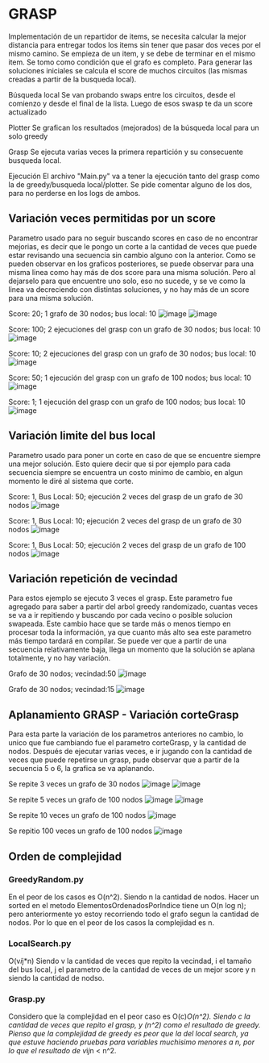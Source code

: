 # GRASP
Implementación de un repartidor de items, se necesita calcular la mejor distancia para entregar todos los items sin tener que pasar dos veces por el mismo camino. 
Se empieza de un item, y se debe de terminar en el mismo item. 
Se tomo como condición que el grafo es completo.
Para generar las soluciones iniciales se calcula el score de muchos circuitos (las mismas creadas a partir de la busqueda local). 

Búsqueda local
Se van probando swaps entre los circuitos, desde el comienzo y desde el final de la lista. Luego de esos swasp te da un score actualizado

Plotter
Se grafican los resultados (mejorados) de la búsqueda local para un solo greedy 

Grasp
Se ejecuta varias veces la primera repartición y su consecuente busqueda local.

Ejecución
El archivo "Main.py" va a tener la ejecución tanto del grasp como la de greedy/busqueda local/plotter. Se pide comentar alguno de los dos, para no perderse en los logs de ambos.

## Variación veces permitidas por un score 
Parametro usado para no seguir buscando scores en caso de no encontrar mejorias, es decir que le pongo un corte a la cantidad de veces que puede estar revisando una secuencia sin cambio alguno con la anterior. Como se pueden observar en los graficos posteriores, se puede observar para una misma linea como hay más de dos score para una misma solución. Pero al dejarselo para que encuentre uno solo, eso no sucede, y se ve como la linea va decreciendo con distintas soluciones, y no hay más de un score para una misma solución.

Score: 20; 1 grafo de 30 nodos; bus local: 10 
![image](https://github.com/natirodriguez/grasp-delivery-man/assets/1548366/be734e10-6f6a-4681-964f-0c52d2cf6be5)
![image](https://github.com/natirodriguez/grasp-delivery-man/assets/1548366/e1d615e6-92de-408a-b81d-d27759e5b5ed)

Score: 100; 2 ejecuciones del grasp con un grafo de 30 nodos; bus local: 10
![image](https://github.com/natirodriguez/grasp-delivery-man/assets/1548366/b1dd9e88-3953-4cf5-9422-066fcbceea88)

Score: 10; 2 ejecuciones del grasp con un grafo de 30 nodos; bus local: 10
![image](https://github.com/natirodriguez/grasp-delivery-man/assets/1548366/7de2c157-eb2f-4ae2-9d82-e93909082c1c)

Score: 50; 1 ejecución del grasp con un grafo de 100 nodos; bus local: 10
![image](https://github.com/natirodriguez/grasp-delivery-man/assets/1548366/c3dee6d7-ddac-42f6-bb76-d44293ddb5eb)

Score: 1; 1 ejecución del grasp con un grafo de 100 nodos; bus local: 10
![image](https://github.com/natirodriguez/grasp-delivery-man/assets/1548366/ca2c99a2-c09a-4364-9e73-8f04e3698743)


## Variación limite del bus local
Parametro usado para poner un corte en caso de que se encuentre siempre una mejor solución. Esto quiere decir que si por ejemplo para cada secuencia siempre se encuentra un costo minimo de cambio, en algun momento le diré al sistema que corte.

Score: 1, Bus Local: 50; ejecución 2 veces del grasp de un grafo de 30 nodos
![image](https://github.com/natirodriguez/grasp-delivery-man/assets/1548366/ca31e8bb-cdb8-41fc-8f11-5958ffddb4eb)

Score: 1, Bus Local: 10; ejecución 2 veces del grasp de un grafo de 30 nodos
![image](https://github.com/natirodriguez/grasp-delivery-man/assets/1548366/523951fd-7c9d-4c2c-b8a3-a81f2f939290)

Score: 1, Bus Local: 50; ejecución 2 veces del grasp de un grafo de 100 nodos
![image](https://github.com/natirodriguez/grasp-delivery-man/assets/1548366/69767926-733d-4c76-8c2e-c7510b4f0c53)


## Variación repetición de vecindad
Para estos ejemplo se ejecuto 3 veces el grasp. Este parametro fue agregado para saber a partir del arbol greedy randomizado, cuantas veces se va a ir repitiendo y buscando por cada vecino o posible solucion swapeada. Este cambio hace que se tarde más o menos tiempo en procesar toda la información, ya que cuanto más alto sea este parametro más tiempo tardará en compilar. Se puede ver que a partir de una secuencia relativamente baja, llega un momento que la solución se aplana totalmente, y no hay variación.

Grafo de 30 nodos; vecindad:50 
![image](https://github.com/natirodriguez/grasp-delivery-man/assets/1548366/57fbd006-e627-4055-ab6c-7a4ce45f1c32)

Grafo de 30 nodos; vecindad:15 
![image](https://github.com/natirodriguez/grasp-delivery-man/assets/1548366/331ff3c3-9cf9-4e33-ada0-55e0eaebe71a)


## Aplanamiento GRASP - Variación corteGrasp
Para esta parte la variación de los parametros anteriores no cambio, lo unico que fue cambiando fue el parametro corteGrasp, y la cantidad de nodos. 
Después de ejecutar varias veces, e ir jugando con la cantidad de veces que puede repetirse un grasp, pude observar que a partir de la secuencia 5 o 6, la grafica se va aplanando.

Se repite 3 veces un grafo de 30 nodos
![image](https://github.com/natirodriguez/grasp-delivery-man/assets/1548366/257ce349-5a6a-4805-8586-644ceccc2ad2)
![image](https://github.com/natirodriguez/grasp-delivery-man/assets/1548366/40b7f4f5-af09-4f55-9c66-c87187f4a905)

Se repite 5 veces un grafo de 100 nodos
![image](https://github.com/natirodriguez/grasp-delivery-man/assets/1548366/7d6652e2-84af-4429-8769-a7f2d2c30637)
![image](https://github.com/natirodriguez/grasp-delivery-man/assets/1548366/4fc218ef-e85a-4a0a-a29d-0d05e1d2bdfe)

Se repite 10 veces un grafo de 100 nodos
![image](https://github.com/natirodriguez/grasp-delivery-man/assets/1548366/2363e29b-0d60-4ac7-90a3-2753aa791cb3)

Se repitio 100 veces un grafo de 100 nodos
![image](https://github.com/natirodriguez/grasp-delivery-man/assets/1548366/2a2bcb23-0172-4c71-acf9-89fee333ab1a)

## Orden de complejidad
### GreedyRandom.py
En el peor de los casos es O(n^2). Siendo n la cantidad de nodos.
Hacer un sorted en el metodo ElementosOrdenadosPorIndice tiene un O(n log n); pero anteriormente yo estoy recorriendo todo el grafo segun la cantidad de nodos. Por lo que en el peor de los casos la complejidad es n.

### LocalSearch.py
O(v*i*j*n) Siendo v la cantidad de veces que repito la vecindad, i el tamaño del bus local, j el parametro de la cantidad de veces de un mejor score y n siendo la cantidad de nodso.

### Grasp.py
Considero que la complejidad en el peor caso es O(c)*O(n^2). Siendo c la cantidad de veces que repito el grasp, y (n^2) como el resultado de greedy. 
Pienso que la complejidad de greedy es peor que la del local search, ya que estuve haciendo pruebas para variables muchisimo menores a n, por lo que el resultado de v*i*j*n < n^2.

